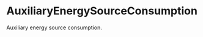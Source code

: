 AuxiliaryEnergySourceConsumption
================================

Auxiliary energy source consumption.
